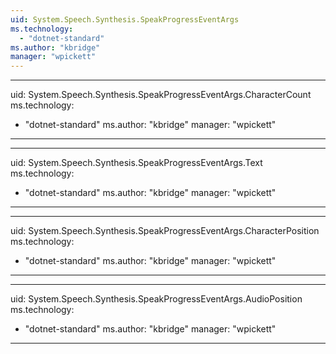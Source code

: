 ```yaml
---
uid: System.Speech.Synthesis.SpeakProgressEventArgs
ms.technology: 
  - "dotnet-standard"
ms.author: "kbridge"
manager: "wpickett"
---
```


---
uid: System.Speech.Synthesis.SpeakProgressEventArgs.CharacterCount
ms.technology: 
  - "dotnet-standard"
ms.author: "kbridge"
manager: "wpickett"
---

---
uid: System.Speech.Synthesis.SpeakProgressEventArgs.Text
ms.technology: 
  - "dotnet-standard"
ms.author: "kbridge"
manager: "wpickett"
---

---
uid: System.Speech.Synthesis.SpeakProgressEventArgs.CharacterPosition
ms.technology: 
  - "dotnet-standard"
ms.author: "kbridge"
manager: "wpickett"
---

---
uid: System.Speech.Synthesis.SpeakProgressEventArgs.AudioPosition
ms.technology: 
  - "dotnet-standard"
ms.author: "kbridge"
manager: "wpickett"
---
